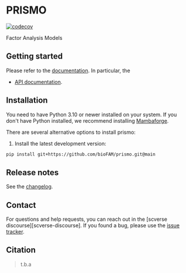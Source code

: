 # PRISMO

[![codecov](https://codecov.io/gh/bioFAM/prismo/graph/badge.svg?token=IJP1IA4JEU)](https://codecov.io/gh/bioFAM/prismo)

Factor Analysis Models

## Getting started

Please refer to the [documentation][link-docs]. In particular, the

-   [API documentation][link-api].

## Installation

You need to have Python 3.10 or newer installed on your system. If you don't have
Python installed, we recommend installing [Mambaforge](https://github.com/conda-forge/miniforge#mambaforge).

There are several alternative options to install prismo:

<!--
1) Install the latest release of `prismo` from [PyPI][link-pypi]:

```bash
pip install prismo
```
-->

1. Install the latest development version:

```bash
pip install git+https://github.com/bioFAM/prismo.git@main
```

## Release notes

See the [changelog][changelog].

## Contact

For questions and help requests, you can reach out in the [scverse discourse][scverse-discourse].
If you found a bug, please use the [issue tracker][issue-tracker].

## Citation

> t.b.a

[issue-tracker]: https://github.com/martinrohbeck/prismo/issues
[changelog]: https://prismo.readthedocs.io/latest/changelog.html
[link-docs]: https://prismo.readthedocs.io
[link-api]: https://prismo.readthedocs.io/latest/api.html
[link-pypi]: https://pypi.org/project/prismo
